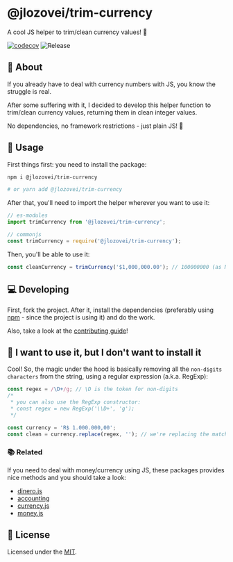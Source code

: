 # @jlozovei/trim-currency
A cool JS helper to trim/clean currency values! :money_with_wings:

[![codecov](https://codecov.io/gh/jlozovei/trim-currency/branch/master/graph/badge.svg)](https://codecov.io/gh/jlozovei/trim-currency)
![Release](https://github.com/jlozovei/trim-currency/workflows/Release/badge.svg?branch=master)


## :scroll: About
If you already have to deal with currency numbers with JS, you know the struggle is real.

After some suffering with it, I decided to develop this helper function to trim/clean currency values, returning them in clean integer values.

No dependencies, no framework restrictions - just plain JS! :rocket:


## :closed_book: Usage
First things first: you need to install the package:

```bash
npm i @jlozovei/trim-currency

# or yarn add @jlozovei/trim-currency
```

After that, you'll need to import the helper wherever you want to use it:

```js
// es-modules
import trimCurrency from '@jlozovei/trim-currency';

// commonjs
const trimCurrency = require('@jlozovei/trim-currency');
```

Then, you'll be able to use it:

```js
const cleanCurrency = trimCurrency('$1,000,000.00'); // 100000000 (as Number)
```


## :computer: Developing
First, fork the project. After it, install the dependencies (preferably using [npm](https://www.npmjs.com/) - since the project is using it) and do the work.

Also, take a look at the [contributing guide](https://github.com/jlozovei/trim-currency/blob/master/.github/CONTRIBUTING.md)!


## :thinking: I want to use it, but I don't want to install it
Cool! So, the magic under the hood is basically removing all the `non-digits characters` from the string, using a regular expression (a.k.a. RegExp):

```js
const regex = /\D+/g; // \D is the token for non-digits
/*
 * you can also use the RegExp constructor:
 * const regex = new RegExp('\\D+', 'g');
 */

const currency = 'R$ 1.000.000,00';
const clean = currency.replace(regex, ''); // we're replacing the match tokens with nothing
```

### :books: Related
If you need to deal with money/currency using JS, these packages provides nice methods and you should take a look:

- [dinero.js](https://sarahdayan.github.io/dinero.js/)
- [accounting](http://openexchangerates.github.io/accounting.js)
- [currency.js](https://currency.js.org/)
- [money.js](http://openexchangerates.github.io/money.js/)


## :closed_lock_with_key: License
Licensed under the [MIT](https://github.com/jlozovei/trim-currency/blob/master/LICENSE).
